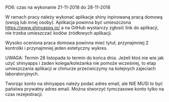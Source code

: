 PD6: czas na wykonanie 21-11-2018 do 28-11-2018

W ramach pracy należy wykonać aplikacje shiny inpirowaną pracą domową (swoją lub innej osoby).
Aplikacja powinna być umieszczona https://www.shinyapps.io/ a na GitHub wystarczy zgłosić link do aplikacji, 
nie trzeba umieszczać kodów źródłowych aplikacji.

Wysoko oceniona praca domowa powinna mieć tytuł, przynajmniej 2 kontrolki i przynajmniej jeden estetyczny wykres.

UWAGA: 
Termin 28 listopada to termin do końca dnia. 
Jeżeli ktoś nie wie jak użyć shinyapps i żaden kolega/koleżanka nie pomoże wcześniej, 
to etap umieszczania aplikacji w chmurze przećwiczymy na kolejnych zajeciach laboratoryjnych.

Tworząc konto na shinyapps należy podać adres email, ale NIE MUSI to być państwa prywatny adres email. 
Można stworzyć tymczasowe konto tylko na czas rezejestracji.
